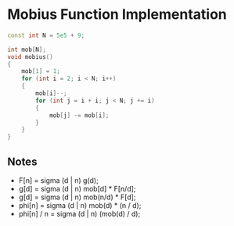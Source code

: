 # Mobius Function Implementation

```cpp
const int N = 5e5 + 9;

int mob[N];
void mobius()
{
    mob[1] = 1;
    for (int i = 2; i < N; i++)
    {
        mob[i]--;
        for (int j = i + i; j < N; j += i)
        {
            mob[j] -= mob[i];
        }
    }
}
```

## Notes

- F[n] = sigma (d | n) g(d);
- g[d] = sigma (d | n) mob[d] * F[n/d];
- g[d] = sigma (d | n) mob(n/d) * F[d];
- phi[n] = sigma (d | n) mob(d) * (n / d);
- phi[n] / n = sigma (d | n) (mob(d) / d);